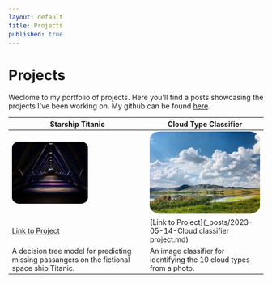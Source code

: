 ```yaml
---
layout: default
title: Projects
published: true
---
```


# Projects

Weclome to my portfolio of projects. Here you'll find a posts showcasing the projects I've been working on. My github can be found [here](https://github.com/benbardev).

| Starship Titanic | Cloud Type Classifier |
|---|---|
| <img src="images/starship.jpg" style="border-radius:10%" width=150px> | <img src="images/cloud.jpg" style="border-radius:10%" width=350px> |
| [Link to Project](projects/starship) | [Link to Project](_posts/2023-05-14-Cloud classifier project.md) |
| A decision tree model for predicting missing passangers on the fictional space ship Titanic. | An image classifier for identifying the 10 cloud types from a photo. |